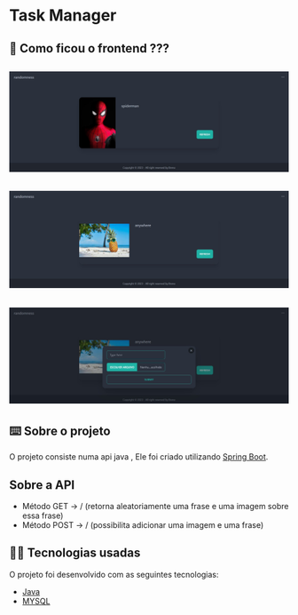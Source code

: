 # Task Manager

## 👀 Como ficou o frontend ???

<img src="./img/1.jpg" width="600px"></img>
----------
<img src="./img/2.jpg" width="600px"></img>
----------
<img src="./img/3.jpg" width="600px"></img>
----------



## ⌨️ Sobre o projeto

O projeto consiste numa api java , Ele foi criado utilizando [Spring Boot](https://start.spring.io/).

## Sobre a API

- Método GET -> / (retorna aleatoriamente uma frase e uma imagem sobre essa frase)
- Método POST -> / (possibilita adicionar uma imagem e uma frase)

## 🧑‍💻 Tecnologias usadas

O projeto foi desenvolvido com as seguintes tecnologias:
- [Java](https://www.java.com/pt-BR/)
- [MYSQL](https://www.mysql.com/)